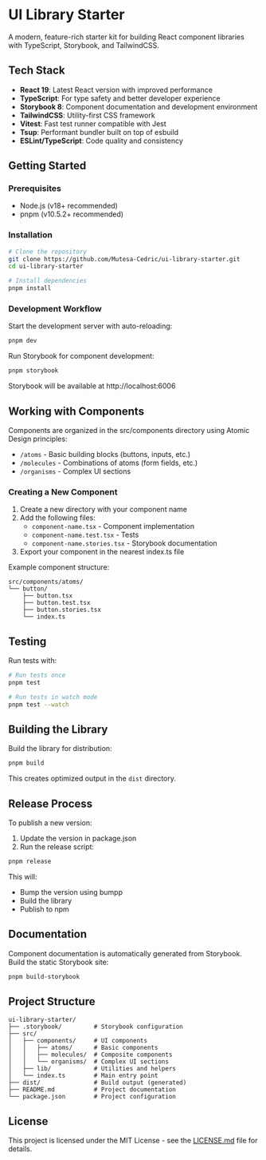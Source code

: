 # UI Library Starter

A modern, feature-rich starter kit for building React component libraries with TypeScript, Storybook, and TailwindCSS.

## Tech Stack

- **React 19**: Latest React version with improved performance
- **TypeScript**: For type safety and better developer experience
- **Storybook 8**: Component documentation and development environment
- **TailwindCSS**: Utility-first CSS framework
- **Vitest**: Fast test runner compatible with Jest
- **Tsup**: Performant bundler built on top of esbuild
- **ESLint/TypeScript**: Code quality and consistency

## Getting Started

### Prerequisites

- Node.js (v18+ recommended)
- pnpm (v10.5.2+ recommended)

### Installation

```bash
# Clone the repository
git clone https://github.com/Mutesa-Cedric/ui-library-starter.git
cd ui-library-starter

# Install dependencies
pnpm install
```

### Development Workflow

Start the development server with auto-reloading:

```bash
pnpm dev
```

Run Storybook for component development:

```bash
pnpm storybook
```

Storybook will be available at http://localhost:6006

## Working with Components

Components are organized in the src/components directory using Atomic Design principles:
- `/atoms` - Basic building blocks (buttons, inputs, etc.)
- `/molecules` - Combinations of atoms (form fields, etc.)
- `/organisms` - Complex UI sections

### Creating a New Component

1. Create a new directory with your component name
2. Add the following files:
   - `component-name.tsx` - Component implementation
   - `component-name.test.tsx` - Tests
   - `component-name.stories.tsx` - Storybook documentation
3. Export your component in the nearest index.ts file

Example component structure:
```
src/components/atoms/
└── button/
    ├── button.tsx
    ├── button.test.tsx
    ├── button.stories.tsx
    └── index.ts
```

## Testing

Run tests with:

```bash
# Run tests once
pnpm test

# Run tests in watch mode
pnpm test --watch
```

## Building the Library

Build the library for distribution:

```bash
pnpm build
```

This creates optimized output in the `dist` directory.

## Release Process

To publish a new version:

1. Update the version in package.json
2. Run the release script:

```bash
pnpm release
```

This will:
- Bump the version using bumpp
- Build the library
- Publish to npm

## Documentation

Component documentation is automatically generated from Storybook. Build the static Storybook site:

```bash
pnpm build-storybook
```

## Project Structure

```
ui-library-starter/
├── .storybook/         # Storybook configuration
├── src/
│   ├── components/     # UI components
│   │   ├── atoms/      # Basic components
│   │   ├── molecules/  # Composite components
│   │   └── organisms/  # Complex UI sections
│   ├── lib/            # Utilities and helpers
│   └── index.ts        # Main entry point
├── dist/               # Build output (generated)
├── README.md           # Project documentation
└── package.json        # Project configuration
```

## License

This project is licensed under the MIT License - see the [LICENSE.md](./LICENSE.md) file for details.

